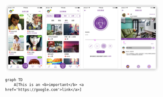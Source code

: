 ![screenshots](https://github.com/JinLei324/station-ios/blob/master/images/screenshots.png)
```mermaid
graph TD
    A[This is an <b>important</b> <a href='https://google.com'>link</a>]
```
